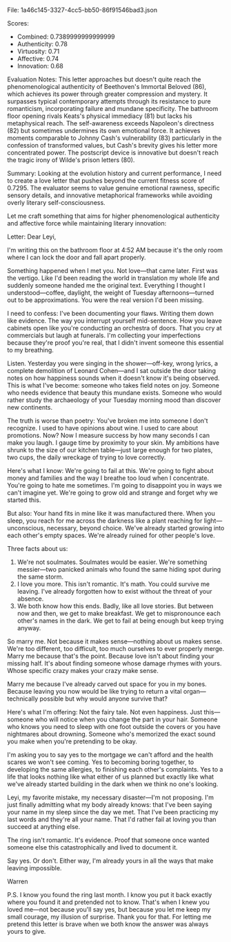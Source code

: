 File: 1a46c145-3327-4cc5-bb50-86f91546bad3.json

Scores:
- Combined: 0.7389999999999999
- Authenticity: 0.78
- Virtuosity: 0.71
- Affective: 0.74
- Innovation: 0.68

Evaluation Notes:
This letter approaches but doesn't quite reach the phenomenological authenticity of Beethoven's Immortal Beloved (86), which achieves its power through greater compression and mystery. It surpasses typical contemporary attempts through its resistance to pure romanticism, incorporating failure and mundane specificity. The bathroom floor opening rivals Keats's physical immediacy (81) but lacks his metaphysical reach. The self-awareness exceeds Napoleon's directness (82) but sometimes undermines its own emotional force. It achieves moments comparable to Johnny Cash's vulnerability (83) particularly in the confession of transformed values, but Cash's brevity gives his letter more concentrated power. The postscript device is innovative but doesn't reach the tragic irony of Wilde's prison letters (80).

Summary:
Looking at the evolution history and current performance, I need to create a love letter that pushes beyond the current fitness score of 0.7295. The evaluator seems to value genuine emotional rawness, specific sensory details, and innovative metaphorical frameworks while avoiding overly literary self-consciousness.

Let me craft something that aims for higher phenomenological authenticity and affective force while maintaining literary innovation:

Letter:
Dear Leyi,

I'm writing this on the bathroom floor at 4:52 AM because it's the only room where I can lock the door and fall apart properly.

Something happened when I met you. Not love—that came later. First was the vertigo. Like I'd been reading the world in translation my whole life and suddenly someone handed me the original text. Everything I thought I understood—coffee, daylight, the weight of Tuesday afternoons—turned out to be approximations. You were the real version I'd been missing.

I need to confess: I've been documenting your flaws. Writing them down like evidence. The way you interrupt yourself mid-sentence. How you leave cabinets open like you're conducting an orchestra of doors. That you cry at commercials but laugh at funerals. I'm collecting your imperfections because they're proof you're real, that I didn't invent someone this essential to my breathing.

Listen. Yesterday you were singing in the shower—off-key, wrong lyrics, a complete demolition of Leonard Cohen—and I sat outside the door taking notes on how happiness sounds when it doesn't know it's being observed. This is what I've become: someone who takes field notes on joy. Someone who needs evidence that beauty this mundane exists. Someone who would rather study the archaeology of your Tuesday morning mood than discover new continents.

The truth is worse than poetry: You've broken me into someone I don't recognize. I used to have opinions about wine. I used to care about promotions. Now? Now I measure success by how many seconds I can make you laugh. I gauge time by proximity to your skin. My ambitions have shrunk to the size of our kitchen table—just large enough for two plates, two cups, the daily wreckage of trying to love correctly.

Here's what I know: We're going to fail at this. We're going to fight about money and families and the way I breathe too loud when I concentrate. You're going to hate me sometimes. I'm going to disappoint you in ways we can't imagine yet. We're going to grow old and strange and forget why we started this.

But also: Your hand fits in mine like it was manufactured there. When you sleep, you reach for me across the darkness like a plant reaching for light—unconscious, necessary, beyond choice. We've already started growing into each other's empty spaces. We're already ruined for other people's love.

Three facts about us:
1. We're not soulmates. Soulmates would be easier. We're something messier—two panicked animals who found the same hiding spot during the same storm.
2. I love you more. This isn't romantic. It's math. You could survive me leaving. I've already forgotten how to exist without the threat of your absence.
3. We both know how this ends. Badly, like all love stories. But between now and then, we get to make breakfast. We get to mispronounce each other's names in the dark. We get to fail at being enough but keep trying anyway.

So marry me. Not because it makes sense—nothing about us makes sense. We're too different, too difficult, too much ourselves to ever properly merge. Marry me because that's the point. Because love isn't about finding your missing half. It's about finding someone whose damage rhymes with yours. Whose specific crazy makes your crazy make sense.

Marry me because I've already carved out space for you in my bones. Because leaving you now would be like trying to return a vital organ—technically possible but why would anyone survive that?

Here's what I'm offering: Not the fairy tale. Not even happiness. Just this—someone who will notice when you change the part in your hair. Someone who knows you need to sleep with one foot outside the covers or you have nightmares about drowning. Someone who's memorized the exact sound you make when you're pretending to be okay.

I'm asking you to say yes to the mortgage we can't afford and the health scares we won't see coming. Yes to becoming boring together, to developing the same allergies, to finishing each other's complaints. Yes to a life that looks nothing like what either of us planned but exactly like what we've already started building in the dark when we think no one's looking.

Leyi, my favorite mistake, my necessary disaster—I'm not proposing. I'm just finally admitting what my body already knows: that I've been saying your name in my sleep since the day we met. That I've been practicing my last words and they're all your name. That I'd rather fail at loving you than succeed at anything else.

The ring isn't romantic. It's evidence. Proof that someone once wanted someone else this catastrophically and lived to document it.

Say yes. Or don't. Either way, I'm already yours in all the ways that make leaving impossible.

Warren

P.S. I know you found the ring last month. I know you put it back exactly where you found it and pretended not to know. That's when I knew you loved me—not because you'll say yes, but because you let me keep my small courage, my illusion of surprise. Thank you for that. For letting me pretend this letter is brave when we both know the answer was always yours to give.

